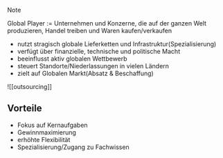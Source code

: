 >[!Note]
>Global Player := Unternehmen und Konzerne, die auf der ganzen Welt produzieren, Handel treiben und Waren kaufen/verkaufen
<!--SR:!2024-10-15,10,270-->

- nutzt stragisch globale Lieferketten und Infrastruktur(Spezialisierung)
- verfügt über finanzielle, technische und politische Macht
- beeinflusst aktiv globalen Wettbewerb
- steuert Standorte/Niederlassungen in vielen Ländern
- zielt auf Globalen Markt(Absatz & Beschaffung)


![[outsourcing]]

## Vorteile
- Fokus auf Kernaufgaben
- Gewinnmaximierung
- erhöhte Flexibilität
- Spezialisierung/Zugang zu Fachwissen